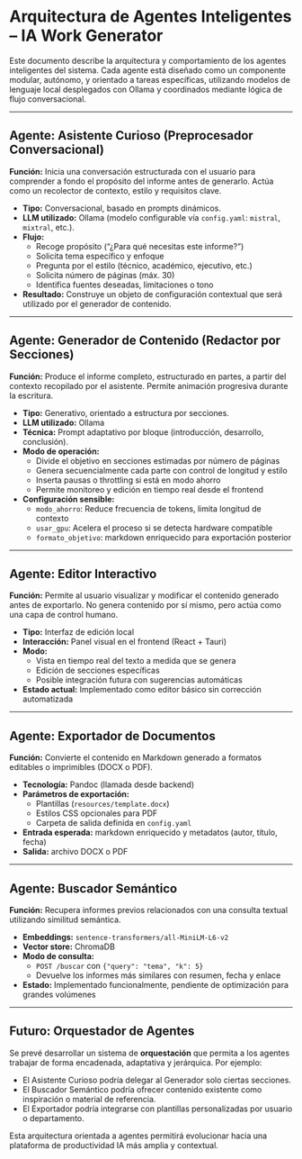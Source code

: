 # Arquitectura de Agentes Inteligentes – IA Work Generator

Este documento describe la arquitectura y comportamiento de los agentes inteligentes del sistema. Cada agente está diseñado como un componente modular, autónomo, y orientado a tareas específicas, utilizando modelos de lenguaje local desplegados con Ollama y coordinados mediante lógica de flujo conversacional.

---

## Agente: Asistente Curioso (Preprocesador Conversacional)

**Función:** Inicia una conversación estructurada con el usuario para comprender a fondo el propósito del informe antes de generarlo. Actúa como un recolector de contexto, estilo y requisitos clave.

- **Tipo:** Conversacional, basado en prompts dinámicos.
- **LLM utilizado:** Ollama (modelo configurable vía `config.yaml`: `mistral`, `mixtral`, etc.).
- **Flujo:**  
  - Recoge propósito (“¿Para qué necesitas este informe?”)  
  - Solicita tema específico y enfoque  
  - Pregunta por el estilo (técnico, académico, ejecutivo, etc.)  
  - Solicita número de páginas (máx. 30)  
  - Identifica fuentes deseadas, limitaciones o tono  
- **Resultado:** Construye un objeto de configuración contextual que será utilizado por el generador de contenido.

---

## Agente: Generador de Contenido (Redactor por Secciones)

**Función:** Produce el informe completo, estructurado en partes, a partir del contexto recopilado por el asistente. Permite animación progresiva durante la escritura.

- **Tipo:** Generativo, orientado a estructura por secciones.
- **LLM utilizado:** Ollama
- **Técnica:** Prompt adaptativo por bloque (introducción, desarrollo, conclusión).
- **Modo de operación:**  
  - Divide el objetivo en secciones estimadas por número de páginas  
  - Genera secuencialmente cada parte con control de longitud y estilo  
  - Inserta pausas o throttling si está en modo ahorro  
  - Permite monitoreo y edición en tiempo real desde el frontend  
- **Configuración sensible:**  
  - `modo_ahorro`: Reduce frecuencia de tokens, limita longitud de contexto  
  - `usar_gpu`: Acelera el proceso si se detecta hardware compatible  
  - `formato_objetivo`: markdown enriquecido para exportación posterior  

---

## Agente: Editor Interactivo

**Función:** Permite al usuario visualizar y modificar el contenido generado antes de exportarlo. No genera contenido por sí mismo, pero actúa como una capa de control humano.

- **Tipo:** Interfaz de edición local
- **Interacción:** Panel visual en el frontend (React + Tauri)
- **Modo:**  
  - Vista en tiempo real del texto a medida que se genera  
  - Edición de secciones específicas  
  - Posible integración futura con sugerencias automáticas  
- **Estado actual:** Implementado como editor básico sin corrección automatizada

---

## Agente: Exportador de Documentos

**Función:** Convierte el contenido en Markdown generado a formatos editables o imprimibles (DOCX o PDF).

- **Tecnología:** Pandoc (llamada desde backend)
- **Parámetros de exportación:**  
  - Plantillas (`resources/template.docx`)  
  - Estilos CSS opcionales para PDF  
  - Carpeta de salida definida en `config.yaml`
- **Entrada esperada:** markdown enriquecido y metadatos (autor, título, fecha)
- **Salida:** archivo DOCX o PDF

---

## Agente: Buscador Semántico

**Función:** Recupera informes previos relacionados con una consulta textual utilizando similitud semántica.

- **Embeddings:** `sentence-transformers/all-MiniLM-L6-v2`
- **Vector store:** ChromaDB
- **Modo de consulta:**  
  - `POST /buscar` con `{"query": "tema", "k": 5}`  
  - Devuelve los informes más similares con resumen, fecha y enlace
- **Estado:** Implementado funcionalmente, pendiente de optimización para grandes volúmenes

---

## Futuro: Orquestador de Agentes

Se prevé desarrollar un sistema de **orquestación** que permita a los agentes trabajar de forma encadenada, adaptativa y jerárquica. Por ejemplo:

- El Asistente Curioso podría delegar al Generador solo ciertas secciones.
- El Buscador Semántico podría ofrecer contenido existente como inspiración o material de referencia.
- El Exportador podría integrarse con plantillas personalizadas por usuario o departamento.

Esta arquitectura orientada a agentes permitirá evolucionar hacia una plataforma de productividad IA más amplia y contextual.

